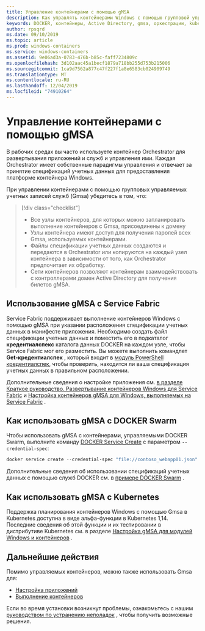 ```yaml
---
title: Управление контейнерами с помощью gMSA
description: Как управлять контейнерами Windows с помощью групповой управляемой учетной записи службы (gMSA).
keywords: DOCKER, контейнеры, Active Directory, gmsa, оркестрации, kubernetes, групповая управляемая учетная запись службы, групповые управляемые учетные записи служб
author: rpsqrd
ms.date: 09/10/2019
ms.topic: article
ms.prod: windows-containers
ms.service: windows-containers
ms.assetid: 9e06ad3a-0783-476b-b85c-faff7234809c
ms.openlocfilehash: 3d102aac45a1becf1879a718bb255d753b215006
ms.sourcegitcommit: 1ca9d7562a877c47f227f1a8e6583cb024909749
ms.translationtype: MT
ms.contentlocale: ru-RU
ms.lasthandoff: 12/04/2019
ms.locfileid: "74910264"
---
```

# <a name="orchestrate-containers-with-a-gmsa"></a>Управление контейнерами с помощью gMSA

В рабочих средах вы часто используете контейнер Orchestrator для развертывания приложений и служб и управления ими. Каждая Orchestrator имеет собственные парадигмы управления и отвечает за принятие спецификаций учетных данных для предоставления платформе контейнера Windows.

При управлении контейнерами с помощью групповых управляемых учетных записей служб (Gmsa) убедитесь в том, что:

> [!div class="checklist"]
> * Все узлы контейнеров, для которых можно запланировать выполнение контейнеров с Gmsa, присоединены к домену
> * Узлы контейнера имеют доступ для получения паролей всех Gmsa, используемых контейнерами.
> * Файлы спецификации учетных данных создаются и передаются в Orchestrator или копируются на каждый узел контейнера в зависимости от того, как Orchestrator предпочитает их обработку.
> * Сети контейнеров позволяют контейнерам взаимодействовать с контроллерами домен Active Directory для получения билетов gMSA.

## <a name="how-to-use-gmsa-with-service-fabric"></a>Использование gMSA с Service Fabric

Service Fabric поддерживает выполнение контейнеров Windows с помощью gMSA при указании расположения спецификации учетных данных в манифесте приложения. Необходимо создать файл спецификации учетных данных и поместить его в подкаталог **кредентиалспекс** каталога данных DOCKER на каждом узле, чтобы Service Fabric мог его разместить. Вы можете выполнить командлет **Get-кредентиалспек** , который входит в [модуль PowerShell кредентиалспек](https://aka.ms/credspec), чтобы проверить, находится ли ваша спецификация учетных данных в правильном расположении.

Дополнительные сведения о настройке приложения см. [в разделе Краткое руководство. Развертывание контейнеров Windows для Service Fabric](https://docs.microsoft.com/azure/service-fabric/service-fabric-quickstart-containers) и [Настройка контейнеров gMSA для Windows, выполняемых на Service Fabric](https://docs.microsoft.com/azure/service-fabric/service-fabric-setup-gmsa-for-windows-containers) .

## <a name="how-to-use-gmsa-with-docker-swarm"></a>Как использовать gMSA с DOCKER Swarm

Чтобы использовать gMSA с контейнерами, управляемыми DOCKER Swarm, выполните команду [DOCKER Service Create](https://docs.docker.com/engine/reference/commandline/service_create/) с параметром `--credential-spec`:

```powershell
docker service create --credential-spec "file://contoso_webapp01.json" --hostname "WebApp01" <image name>
```

Дополнительные сведения об использовании спецификаций учетных данных с помощью служб DOCKER см. в [примере DOCKER Swarm](https://docs.docker.com/engine/reference/commandline/service_create/#provide-credential-specs-for-managed-service-accounts-windows-only) .

## <a name="how-to-use-gmsa-with-kubernetes"></a>Как использовать gMSA с Kubernetes

Поддержка планирования контейнеров Windows с помощью Gmsa в Kubernetes доступна в виде альфа-функции в Kubernetes 1,14. Последние сведения об этой функции и их тестировании в дистрибутиве Kubernetes см. в разделе [Настройка gMSA для модулей Windows и контейнеров](https://kubernetes.io/docs/tasks/configure-pod-container/configure-gmsa) .

## <a name="next-steps"></a>Дальнейшие действия

Помимо управляемых контейнеров, можно также использовать Gmsa для:

- [Настройка приложений](gmsa-configure-app.md)
- [Выполнение контейнеров](gmsa-run-container.md)

Если во время установки возникнут проблемы, ознакомьтесь с нашим [руководством по устранению неполадок](gmsa-troubleshooting.md) , чтобы получить возможные решения.
